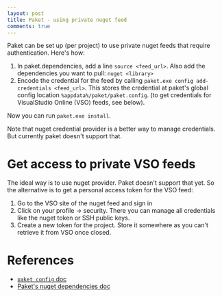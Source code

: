 ```yaml
---
layout: post
title: Paket - using private nuget feed
comments: true
---
```


Paket can be set up (per project) to use private nuget feeds that require authentication. Here's how:

1. In paket.dependencies, add a line `source <feed_url>`. Also add the dependencies you want to pull: `nuget <library>`
2. Encode the credential for the feed by calling `paket.exe config add-credentials <feed_url>`. This stores the credential at paket's global config location `%appdata%/paket/paket.config`. (to get credentials for VisualStudio Online (VSO) feeds, see below).

Now you can run `paket.exe install`.

Note that nuget credential provider is a better way to manage credentials. But currently paket doesn't support that. 


Get access to private VSO feeds
====
The ideal way is to use nuget provider. Paket doesn't support that yet. So the alternative is to get a personal access token for the VSO feed:

1. Go to the VSO site of the nuget feed and sign in
2. Click on your profile -> security. There you can manage all credentials like the nuget token or SSH public keys.
3. Create a new token for the project. Store it somewhere as you can't retrieve it from VSO once closed.


References
====

* [`paket config` doc](https://fsprojects.github.io/Paket/paket-config.html)
* [Paket's nuget dependencies doc](https://fsprojects.github.io/Paket/nuget-dependencies.html)

